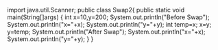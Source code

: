 import java.util.Scanner;
public class Swap2{
   public static void main(String[]args)
   {
    int x=10,y=200;
    System.out.println("Before Swap");
    System.out.println("x="+x);
    System.out.println("y="+y);
    int temp=x;
    x=y;
    y=temp;
    System.out.println("After Swap");
    System.out.println("x="+x);
    System.out.println("y="+y);
   }
}
